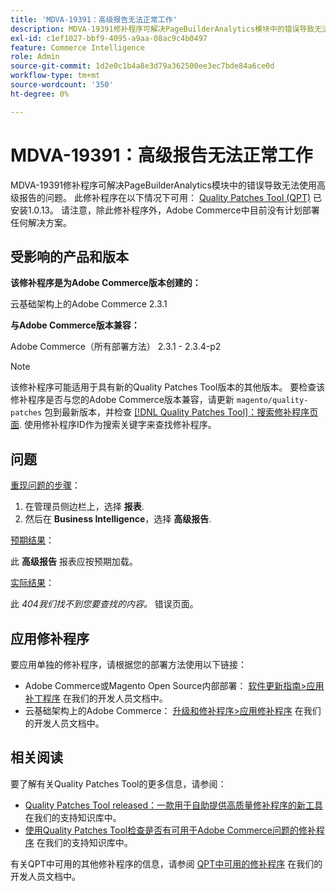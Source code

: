 ```yaml
---
title: 'MDVA-19391：高级报告无法正常工作'
description: MDVA-19391修补程序可解决PageBuilderAnalytics模块中的错误导致无法使用高级报告的问题。 安装[Quality Patches Tool (QPT)](https://devdocs.magento.com/guides/v2.4/comp-mgr/patching.html#mqp) 1.0.13后，即可使用此修补程序。 请注意，除此修补程序外，Adobe Commerce中目前没有计划部署任何解决方案。
exl-id: c1ef1027-bbf9-4095-a9aa-08ac9c4b0497
feature: Commerce Intelligence
role: Admin
source-git-commit: 1d2e0c1b4a8e3d79a362500ee3ec7bde84a6ce0d
workflow-type: tm+mt
source-wordcount: '350'
ht-degree: 0%

---
```


# MDVA-19391：高级报告无法正常工作

MDVA-19391修补程序可解决PageBuilderAnalytics模块中的错误导致无法使用高级报告的问题。 此修补程序在以下情况下可用： [Quality Patches Tool (QPT)](https://devdocs.magento.com/guides/v2.4/comp-mgr/patching.html#mqp) 已安装1.0.13。 请注意，除此修补程序外，Adobe Commerce中目前没有计划部署任何解决方案。

## 受影响的产品和版本

**该修补程序是为Adobe Commerce版本创建的：**

云基础架构上的Adobe Commerce 2.3.1

**与Adobe Commerce版本兼容：**

Adobe Commerce（所有部署方法） 2.3.1 - 2.3.4-p2

>[!NOTE]
>
>该修补程序可能适用于具有新的Quality Patches Tool版本的其他版本。 要检查该修补程序是否与您的Adobe Commerce版本兼容，请更新 `magento/quality-patches` 包到最新版本，并检查 [[!DNL Quality Patches Tool]：搜索修补程序页面](https://devdocs.magento.com/quality-patches/tool.html#patch-grid). 使用修补程序ID作为搜索关键字来查找修补程序。

## 问题

<u>重现问题的步骤</u>：

1. 在管理员侧边栏上，选择 **报表**.
1. 然后在 **Business Intelligence**，选择 **高级报告**.

<u>预期结果</u>：

此 **高级报告** 报表应按预期加载。

<u>实际结果</u>：

此 *404我们找不到您要查找的内容。* 错误页面。

## 应用修补程序

要应用单独的修补程序，请根据您的部署方法使用以下链接：

* Adobe Commerce或Magento Open Source内部部署： [软件更新指南>应用补丁程序](https://devdocs.magento.com/guides/v2.4/comp-mgr/patching/mqp.html) 在我们的开发人员文档中。
* 云基础架构上的Adobe Commerce： [升级和修补程序>应用修补程序](https://devdocs.magento.com/cloud/project/project-patch.html) 在我们的开发人员文档中。

## 相关阅读

要了解有关Quality Patches Tool的更多信息，请参阅：

* [Quality Patches Tool released：一款用于自助提供高质量修补程序的新工具](/help/announcements/adobe-commerce-announcements/magento-quality-patches-released-new-tool-to-self-serve-quality-patches.md) 在我们的支持知识库中。
* [使用Quality Patches Tool检查是否有可用于Adobe Commerce问题的修补程序](/help/support-tools/patches-available-in-qpt-tool/check-patch-for-magento-issue-with-magento-quality-patches.md) 在我们的支持知识库中。

有关QPT中可用的其他修补程序的信息，请参阅 [QPT中可用的修补程序](https://devdocs.magento.com/quality-patches/tool.html#patch-grid) 在我们的开发人员文档中。
